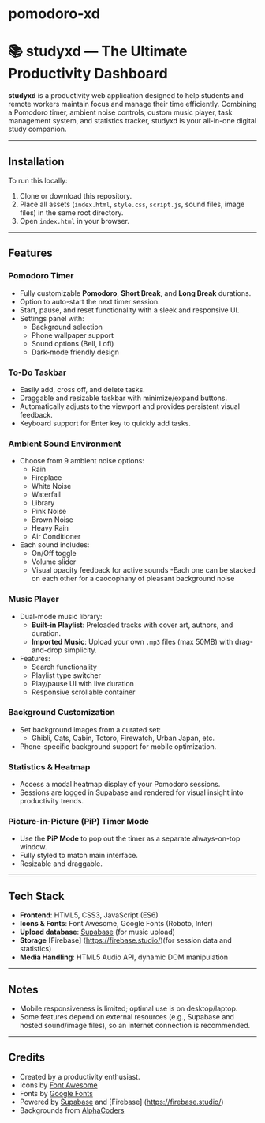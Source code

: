 # pomodoro-xd
# 📚 studyxd — The Ultimate Productivity Dashboard

**studyxd** is a productivity web application designed to help students and remote workers maintain focus and manage their time efficiently. Combining a Pomodoro timer, ambient noise controls, custom music player, task management system, and statistics tracker, studyxd is your all-in-one digital study companion.

---
## Installation

To run this locally:

1. Clone or download this repository.
2. Place all assets (`index.html`, `style.css`, `script.js`, sound files, image files) in the same root directory.
3. Open `index.html` in your browser.

---

## Features

### Pomodoro Timer
- Fully customizable **Pomodoro**, **Short Break**, and **Long Break** durations.
- Option to auto-start the next timer session.
- Start, pause, and reset functionality with a sleek and responsive UI.
- Settings panel with:
  - Background selection
  - Phone wallpaper support
  - Sound options (Bell, Lofi)
  - Dark-mode friendly design

### To-Do Taskbar
- Easily add, cross off, and delete tasks.
- Draggable and resizable taskbar with minimize/expand buttons.
- Automatically adjusts to the viewport and provides persistent visual feedback.
- Keyboard support for Enter key to quickly add tasks.

### Ambient Sound Environment
- Choose from 9 ambient noise options:
  - Rain 
  - Fireplace 
  - White Noise 
  - Waterfall 
  - Library 
  - Pink Noise 
  - Brown Noise 
  - Heavy Rain 
  - Air Conditioner 
- Each sound includes:
  - On/Off toggle
  - Volume slider
  - Visual opacity feedback for active sounds
-Each one can be stacked on each other for a caocophany of pleasant background noise

### Music Player
- Dual-mode music library:
  - **Built-in Playlist**: Preloaded tracks with cover art, authors, and duration.
  - **Imported Music**: Upload your own `.mp3` files (max 50MB) with drag-and-drop simplicity.
- Features:
  - Search functionality
  - Playlist type switcher
  - Play/pause UI with live duration
  - Responsive scrollable container

### Background Customization
- Set background images from a curated set:
  - Ghibli, Cats, Cabin, Totoro, Firewatch, Urban Japan, etc.
- Phone-specific background support for mobile optimization.

### Statistics & Heatmap
- Access a modal heatmap display of your Pomodoro sessions.
- Sessions are logged in Supabase and rendered for visual insight into productivity trends.

### Picture-in-Picture (PiP) Timer Mode
- Use the **PiP Mode** to pop out the timer as a separate always-on-top window.
- Fully styled to match main interface.
- Resizable and draggable.

---

## Tech Stack

- **Frontend**: HTML5, CSS3, JavaScript (ES6)
- **Icons & Fonts**: Font Awesome, Google Fonts (Roboto, Inter)
- **Upload database**: [Supabase](https://supabase.com) (for music upload)
- **Storage** [Firebase] (https://firebase.studio/)(for session data and statistics)
- **Media Handling**: HTML5 Audio API, dynamic DOM manipulation

---


## Notes
- Mobile responsiveness is limited; optimal use is on desktop/laptop.
- Some features depend on external resources (e.g., Supabase and hosted sound/image files), so an internet connection is recommended.

---

## Credits

- Created by a productivity enthusiast.
- Icons by [Font Awesome](https://fontawesome.com/)
- Fonts by [Google Fonts](https://fonts.google.com/)
- Powered by [Supabase](https://supabase.com) and [Firebase] (https://firebase.studio/)
- Backgrounds from [AlphaCoders](https://mobile.alphacoders.com/)

